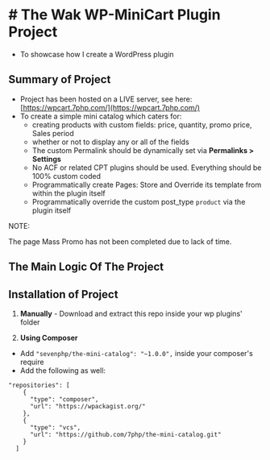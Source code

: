 # # The Wak WP-MiniCart Plugin Project

- To showcase how I create a WordPress plugin

## Summary of Project

- Project has been hosted on a LIVE server, see here: [https://wpcart.7php.com/](https://wpcart.7php.com/)
- To create a simple mini catalog which caters for:
	- creating products with custom fields: price, quantity, promo price, Sales period
	- whether or not to display any or all of the fields
	- The custom Permalink should be dynamically set via **Permalinks > Settings**
	- No ACF or related CPT plugins should be used. Everything should be 100% custom coded
	- Programmatically create Pages: Store and Override its template from within the plugin itself
	- Programmatically override the custom post_type `product` via the plugin itself

NOTE:

The page Mass Promo has not been completed due to lack of time.

## The Main Logic Of The Project

## Installation of Project

1) **Manually** - Download and extract this repo inside your wp plugins' folder

2) **Using Composer**

- Add `"sevenphp/the-mini-catalog": "~1.0.0",` inside your composer's require
- Add the following as well:
```
"repositories": [
    {
      "type": "composer",
      "url": "https://wpackagist.org/"
    },
    {
      "type": "vcs",
      "url": "https://github.com/7php/the-mini-catalog.git"
    }
  ]
```


